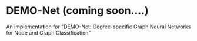 # DEMO-Net (coming soon....)
An implementation for "DEMO-Net: Degree-specific Graph Neural Networks for Node and Graph Classification"
